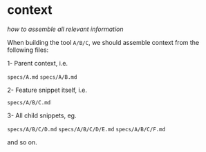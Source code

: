 # context
*how to assemble all relevant information*

When building the tool `A/B/C`, we should assemble context from the following files:

1- Parent context, i.e.

`specs/A.md`
`specs/A/B.md`

2- Feature snippet itself, i.e.

`specs/A/B/C.md`

3- All child snippets, eg.

`specs/A/B/C/D.md`
`specs/A/B/C/D/E.md`
`specs/A/B/C/F.md`

and so on.